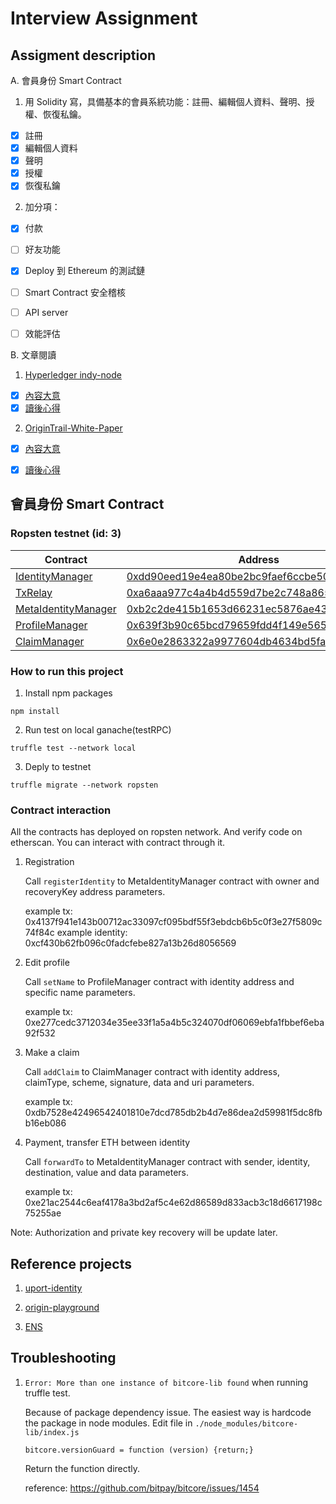 # Interview Assignment

## Assigment description
A. 會員身份 Smart Contract
1. 用 Solidity 寫，具備基本的會員系統功能：註冊、編輯個人資料、聲明、授權、恢復私鑰。
  - [x] 註冊
  - [x] 編輯個人資料
  - [x] 聲明
  - [x] 授權
  - [x] 恢復私鑰

2. 加分項：
  - [x] 付款
  - [ ] 好友功能
  - [x] Deploy 到 Ethereum 的測試鏈
  - [ ] Smart Contract 安全稽核
  - [ ] API server
  - [ ] 效能評估


B. 文章閱讀
1. [Hyperledger indy-node](https://github.com/hyperledger/indy-node/blob/stable/getting-started.md)
  * [x] [內容大意](./docs/indy-node.1.md)
  * [x] [讀後心得](./docs/indy-node.2.md)
2. [OriginTrail-White-Paper](https://origintrail.io/storage/documents/OriginTrail-White-Paper.pdf)
  * [x] [內容大意](./docs/OriginTrail.1.md)
  * [x] [讀後心得](./docs/OriginTrail.2.md)


## 會員身份 Smart Contract

### Ropsten testnet (id: 3)
|Contract|Address|
| --|--|
|[IdentityManager](./contracts/IdentityManager.sol)|[0xdd90eed19e4ea80be2bc9faef6ccbe501aac876b](https://ropsten.etherscan.io/address/0xdd90eed19e4ea80be2bc9faef6ccbe501aac876b)|
|[TxRelay](./contracts/TxRelay.sol)|[0xa6aaa977c4a4b4d559d7be2c748a865633943224](https://ropsten.etherscan.io/address/0xa6aaa977c4a4b4d559d7be2c748a865633943224)|
|[MetaIdentityManager](./contracts/MetaIdentityManager.sol)|[0xb2c2de415b1653d66231ec5876ae43b7094921bb](https://ropsten.etherscan.io/address/0xb2c2de415b1653d66231ec5876ae43b7094921bb)|
|[ProfileManager](./contracts/ProfileManager.sol)|[0x639f3b90c65bcd79659fdd4f149e565a4d056b75](https://ropsten.etherscan.io/address/0x639f3b90c65bcd79659fdd4f149e565a4d056b75)|
|[ClaimManager](./contracts/ClaimManager.sol)|[0x6e0e2863322a9977604db4634bd5fa10b599405f](https://ropsten.etherscan.io/address/0x6e0e2863322a9977604db4634bd5fa10b599405f)|

### How to run this project

1. Install npm packages
```
npm install
```

2. Run test on local ganache(testRPC)
```
truffle test --network local
```

3. Deply to testnet
```
truffle migrate --network ropsten
```

### Contract interaction
All the contracts has deployed on ropsten network. And verify code on etherscan. You can interact with contract through it. 

1. Registration
    
    Call `registerIdentity` to MetaIdentityManager contract with owner and recoveryKey address parameters. 
    
    example tx: 0x4137f941e143b00712ac33097cf095bdf55f3ebdcb6b5c0f3e27f5809c74f84c
    example identity: 0xcf430b62fb096c0fadcfebe827a13b26d8056569

2. Edit profile
    
    Call `setName` to ProfileManager contract with identity address and specific name parameters.

    example tx: 0xe277cedc3712034e35ee33f1a5a4b5c324070df06069ebfa1fbbef6eba92f532

3. Make a claim

    Call `addClaim` to ClaimManager contract with identity address, claimType, scheme, signature, data and uri parameters.

    example tx: 0xdb7528e42496542401810e7dcd785db2b4d7e86dea2d59981f5dc8fbb16eb086

4. Payment, transfer ETH between identity

    Call `forwardTo` to MetaIdentityManager contract with sender, identity, destination, value and data parameters.

    example tx: 0xe21ac2544c6eaf4178a3bd2af5c4e62d86589d833acb3c18d6617198c75255ae



Note: Authorization and private key recovery will be update later.

## Reference projects

1. [uport-identity](https://github.com/uport-project/uport-identity) 

2. [origin-playground](https://github.com/OriginProtocol/origin-playground)

3. [ENS](https://github.com/ensdomains/ens)

## Troubleshooting

1. `Error: More than one instance of bitcore-lib found` when running truffle test. 

    Because of package dependency issue. The easiest way is hardcode the package in node modules.
    Edit file in `./node_modules/bitcore-lib/index.js`
    ```
    bitcore.versionGuard = function (version) {return;}
    ```
    Return the function directly.

    reference: https://github.com/bitpay/bitcore/issues/1454

